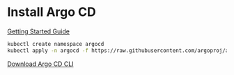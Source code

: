 # Install Argo CD

[Getting Started Guide](https://argo-cd.readthedocs.io/en/stable/getting_started/)

```bash
kubectl create namespace argocd
kubectl apply -n argocd -f https://raw.githubusercontent.com/argoproj/argo-cd/stable/manifests/core-install.yaml
```

[Download Argo CD CLI](https://argo-cd.readthedocs.io/en/stable/cli_installation/)






